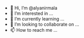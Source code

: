 - 👋 Hi, I’m @alyanirmala
- 👀 I’m interested in ...
- 🌱 I’m currently learning ...
- 💞️ I’m looking to collaborate on ...
- 📫 How to reach me ...

<!---
alyanirmala/alyanirmala is a ✨ special ✨ repository because its `README.md` (this file) appears on your GitHub profile.
You can click the Preview link to take a look at your changes.
--->
